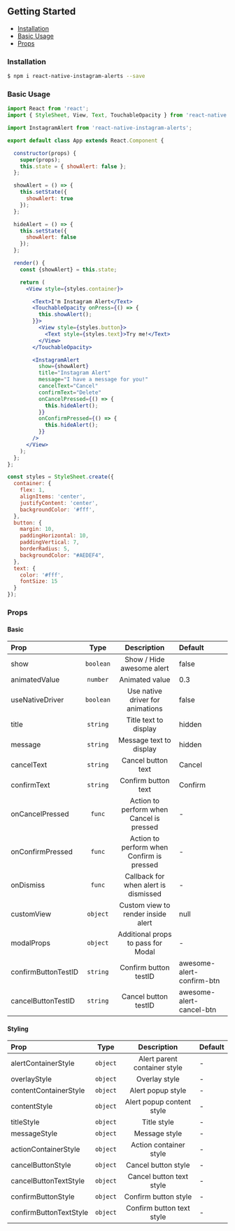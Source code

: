 ## Getting Started

- [Installation](#installation)
- [Basic Usage](#basic-usage)
- [Props](#props)

### Installation
```bash
$ npm i react-native-instagram-alerts --save
```

### Basic Usage
```jsx
import React from 'react';
import { StyleSheet, View, Text, TouchableOpacity } from 'react-native';

import InstagramAlert from 'react-native-instagram-alerts';

export default class App extends React.Component {

  constructor(props) {
    super(props);
    this.state = { showAlert: false };
  };

  showAlert = () => {
    this.setState({
      showAlert: true
    });
  };

  hideAlert = () => {
    this.setState({
      showAlert: false
    });
  };

  render() {
    const {showAlert} = this.state;

    return (
      <View style={styles.container}>

        <Text>I'm Instagram Alert</Text>
        <TouchableOpacity onPress={() => {
          this.showAlert();
        }}>
          <View style={styles.button}>
            <Text style={styles.text}>Try me!</Text>
          </View>
        </TouchableOpacity>

        <InstagramAlert
          show={showAlert}
          title="Instagram Alert"
          message="I have a message for you!"
          cancelText="Cancel"
          confirmText="Delete"
          onCancelPressed={() => {
            this.hideAlert();
          }}
          onConfirmPressed={() => {
            this.hideAlert();
          }}
        />
      </View>
    );
  };
};

const styles = StyleSheet.create({
  container: {
    flex: 1,
    alignItems: 'center',
    justifyContent: 'center',
    backgroundColor: '#fff',
  },
  button: {
    margin: 10,
    paddingHorizontal: 10,
    paddingVertical: 7,
    borderRadius: 5,
    backgroundColor: "#AEDEF4",
  },
  text: {
    color: '#fff',
    fontSize: 15
  }
});

```

### Props

#### Basic

| Prop                     | Type      | Description                                    | Default |
| :----------------------- | :-------: | :--------------------------------------------: | :------ |
| show                     | `boolean` | Show / Hide awesome alert                      | false   |
| animatedValue            | `number`  | Animated value                                 | 0.3     |
| useNativeDriver          | `boolean` | Use native driver for animations               | false   |
| title                    | `string`  | Title text to display                          | hidden  |
| message                  | `string`  | Message text to display                        | hidden  |
| cancelText               | `string`  | Cancel button text                             | Cancel  |
| confirmText              | `string`  | Confirm button text                            | Confirm |
| onCancelPressed          | `func`    | Action to perform when Cancel is pressed       | -       |
| onConfirmPressed         | `func`    | Action to perform when Confirm is pressed      | -       |
| onDismiss                | `func`    | Callback for when alert is dismissed           | -       |
| customView               | `object`  | Custom view to render inside alert             | null    |
| modalProps               | `object`  | Additional props to pass for Modal             | -       |
| confirmButtonTestID      | `string`  | Confirm button testID                          | awesome-alert-confirm-btn|
| cancelButtonTestID       | `string`  | Cancel button testID                           | awesome-alert-cancel-btn|

#### Styling

| Prop                   | Type     | Description                  | Default |
| :--------------------- | :------: | :--------------------------: | :------ |
| alertContainerStyle    | `object` | Alert parent container style | -       |
| overlayStyle           | `object` | Overlay style                | -       |
| contentContainerStyle  | `object` | Alert popup style            | -       |
| contentStyle           | `object` | Alert popup content style    | -       |
| titleStyle             | `object` | Title style                  | -       |
| messageStyle           | `object` | Message style                | -       |
| actionContainerStyle   | `object` | Action container style       | -       |
| cancelButtonStyle      | `object` | Cancel button style          | -       |
| cancelButtonTextStyle  | `object` | Cancel button text style     | -       |
| confirmButtonStyle     | `object` | Confirm button style         | -       |
| confirmButtonTextStyle | `object` | Confirm button text style    | -       |
